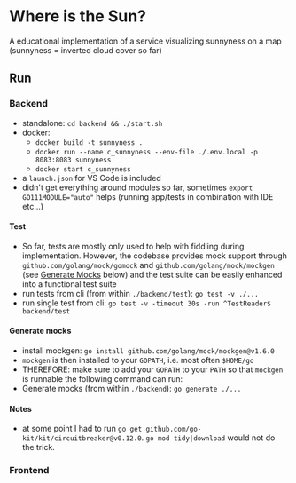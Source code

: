 # Where is the Sun?
A educational implementation of a service visualizing sunnyness on a map (sunnyness = inverted cloud cover so far)

## Run
### Backend
- standalone: `cd backend && ./start.sh`
- docker:
    - `docker build -t sunnyness .`
    - `docker run --name c_sunnyness --env-file ./.env.local -p 8083:8083 sunnyness`
    - `docker start c_sunnyness`
- a `launch.json` for VS Code is included
- didn't get everything around modules so far, sometimes `export GO111MODULE="auto"` helps (running app/tests in combination with IDE etc...)

#### Test
- So far, tests are mostly only used to help with fiddling during implementation. However, the codebase provides mock support through `github.com/golang/mock/gomock` and `github.com/golang/mock/mockgen` (see [Generate Mocks](#generate-mocks) below) and the test suite can be easily enhanced into a functional test suite
- run tests from cli (from within `./backend/test`): `go test -v ./...`
- run single test from cli: `go test -v -timeout 30s -run ^TestReader$ backend/test`

#### Generate mocks
- install mockgen: `go install github.com/golang/mock/mockgen@v1.6.0`
- `mockgen` is then installed to your `GOPATH`, i.e. most often `$HOME/go`
- THEREFORE: make sure to add your `GOPATH` to your `PATH` so that `mockgen` is runnable the following command can run:
- Generate mocks (from within `./backend`): `go generate ./...`

#### Notes
- at some point I had to run `go get github.com/go-kit/kit/circuitbreaker@v0.12.0`. `go mod tidy|download` would not do the trick.

### Frontend